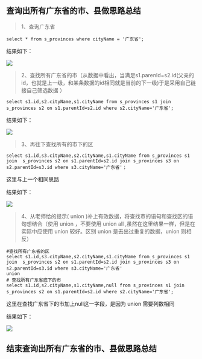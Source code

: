 
## 查询出所有广东省的市、县做思路总结 ##


>1、查询广东省

	select * from s_provinces where cityName = '广东省';

结果如下：

![](https://i.imgur.com/pAsFbT4.png)
>2、查找所有广东省的市（从数据中看出，当满足s1.parenId=s2.id(父亲的id，也就是上一级，和某条数据的id相同就是当前的下一级)于是采用自己链接自己筛选数据 ）
	
	select s1.id,s2.cityName,s1.cityName from s_provinces s1 join s_provinces s2 on s1.parentId=s2.id where s2.cityName='广东省';

结果如下：

![](https://i.imgur.com/yFSOK3d.png)

>3、再往下查找所有的市下的区

	select s1.id,s3.cityName,s2.cityName,s1.cityName from s_provinces s1 join  s_provinces s2 on s1.parentId=s2.id join s_provinces s3 on s2.parentId=s3.id where s3.cityName='广东省'；

这里与上一个相同思路

结果如下：

![](https://i.imgur.com/LmUIldq.png)

>4、从老师给的提示( union )补上有效数据，将查找市的语句和查找区的语句想结合（使用 union ，不要使用 union all ,虽然在这里结果一样，但是在实际中应使用 union 较好。区别 union 是去出过重复的数据，union 则相反）

	#查找所有广东省的区
	select s1.id,s3.cityName,s2.cityName,s1.cityName from s_provinces s1 join  s_provinces s2 on s1.parentId=s2.id join s_provinces s3 on s2.parentId=s3.id where s3.cityName='广东省'
	union
	# 查找所有广东省底下的市
	select s1.id,s2.cityName,s1.cityName,null from s_provinces s1 join s_provinces s2 on s1.parentId=s2.id where s2.cityName='广东省';

这里在查找广东省下的市加上null这一字段，是因为 union 需要列数相同

结果如下：

![](https://i.imgur.com/WXtOrtl.png)

	
## 结束查询出所有广东省的市、县做思路总结 ##